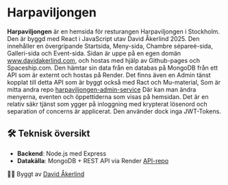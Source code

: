 # Harpaviljongen

**Harpaviljongen** är en hemsida för resturangen Harpaviljongen i Stockholm. Den är byggd med React i JavaScript utav David Åkerlind 2025. Den innehåller en övergripande Startsida, Meny-sida, Chambre sépareé-sida,  Galleri-sida och Event-sida. Sidan är uppe på en egen domän www.davidakerlind.com, och hostas med hjälp av Github-pages och Spaceship.com.
Den hämtar sin data från en databas på MongoDB från ett API som är externt och hostas på Render. Det finns även en Admin tänst kopplat till detta API som är byggt också med Ract och Mu-material, Som är mitta andra repo [harpaviljongen-admin-service](https://github.com/DavidAkerlind/harpaviljongen-admin-service) Där kan man ändra menyerna, eventen och öppettiderna som visas på hemsidan. Det är en relativ säkr tjänst som ygger på inloggning med krypterat lösenord och separation of concerns är applicerat. Den använder dock inga JWT-Tokens. 

## 🛠️ Teknisk översikt

- **Backend**: Node.js med Express
- **Datakälla**: MongoDB + REST API via Render [API-repo](https://github.com/DavidAkerlind/harpaviljongen-DB-API)

🧑‍💻 Byggt av [David Åkerlind](https://github.com/DavidAkerlind)

